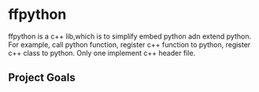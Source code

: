 # ffpython

ffpython is a c++ lib,which is to simplify embed python adn extend python. 
For example, call python function, register c++ function to python, register c++ class to python. 
Only one implement c++ header file.

## Project Goals